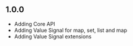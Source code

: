 ## 1.0.0

- Adding Core API
- Adding Value Signal for map, set, list and map
- Adding Value Signal extensions
